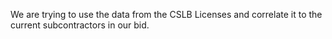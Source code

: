 We are trying to use the data from the CSLB Licenses and correlate it to the current subcontractors in our bid. 
